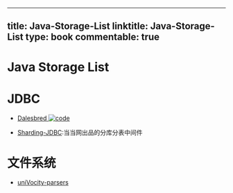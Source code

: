 
---
title: Java-Storage-List
linktitle: Java-Storage-List
type: book
commentable: true
---

# Java Storage List

# JDBC

- [Dalesbred ![code](https://ng-tech.icu/assets/code.svg)](http://dalesbred.org/)

- [Sharding-JDBC]():当当网出品的分库分表中间件

# 文件系统

- [uniVocity-parsers](https://github.com/uniVocity/univocity-parsers)

    